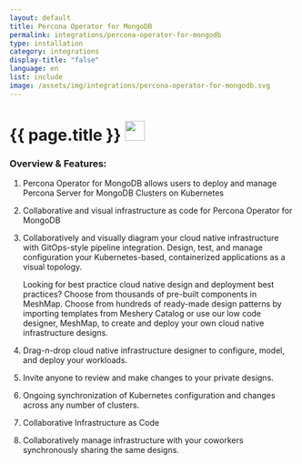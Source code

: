 ```yaml
---
layout: default
title: Percona Operator for MongoDB
permalink: integrations/percona-operator-for-mongodb
type: installation
category: integrations
display-title: "false"
language: en
list: include
image: /assets/img/integrations/percona-operator-for-mongodb.svg
---
```


<h1>{{ page.title }} <img src="{{ page.image }}" style="width: 35px; height: 35px;" /></h1>


<!-- This needs replaced with the Category property, not the sub-category.
 #### Category: psmdb-operator -->

### Overview & Features:
1. Percona Operator for MongoDB allows users to deploy and manage Percona Server for MongoDB Clusters on Kubernetes

2. Collaborative and visual infrastructure as code for Percona Operator for MongoDB

4. 
    Collaboratively and visually diagram your cloud native infrastructure with GitOps-style pipeline integration. Design, test, and manage configuration your Kubernetes-based, containerized applications as a visual topology.



    Looking for best practice cloud native design and deployment best practices? Choose from thousands of pre-built components in MeshMap. Choose from hundreds of ready-made design patterns by importing templates from Meshery Catalog or use our low code designer, MeshMap, to create and deploy your own cloud native infrastructure designs.



5. Drag-n-drop cloud native infrastructure designer to configure, model, and deploy your workloads.

6. Invite anyone to review and make changes to your private designs.

7. Ongoing synchronization of Kubernetes configuration and changes across any number of clusters.

8. Collaborative Infrastructure as Code

9. Collaboratively manage infrastructure with your coworkers synchronously sharing the same designs.

